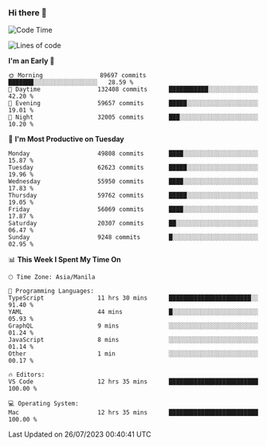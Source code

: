 ### Hi there 👋

<!--START_SECTION:waka-->
![Code Time](http://img.shields.io/badge/Code%20Time-4%2C175%20hrs%205%20mins-blue)

![Lines of code](https://img.shields.io/badge/From%20Hello%20World%20I%27ve%20Written-114.4%20million%20lines%20of%20code-blue)

**I'm an Early 🐤** 

```text
🌞 Morning                89697 commits       ███████░░░░░░░░░░░░░░░░░░   28.59 % 
🌆 Daytime                132408 commits      ███████████░░░░░░░░░░░░░░   42.20 % 
🌃 Evening                59657 commits       █████░░░░░░░░░░░░░░░░░░░░   19.01 % 
🌙 Night                  32005 commits       ███░░░░░░░░░░░░░░░░░░░░░░   10.20 % 
```
📅 **I'm Most Productive on Tuesday** 

```text
Monday                   49808 commits       ████░░░░░░░░░░░░░░░░░░░░░   15.87 % 
Tuesday                  62623 commits       █████░░░░░░░░░░░░░░░░░░░░   19.96 % 
Wednesday                55950 commits       ████░░░░░░░░░░░░░░░░░░░░░   17.83 % 
Thursday                 59762 commits       █████░░░░░░░░░░░░░░░░░░░░   19.05 % 
Friday                   56069 commits       ████░░░░░░░░░░░░░░░░░░░░░   17.87 % 
Saturday                 20307 commits       ██░░░░░░░░░░░░░░░░░░░░░░░   06.47 % 
Sunday                   9248 commits        █░░░░░░░░░░░░░░░░░░░░░░░░   02.95 % 
```


📊 **This Week I Spent My Time On** 

```text
🕑︎ Time Zone: Asia/Manila

💬 Programming Languages: 
TypeScript               11 hrs 30 mins      ███████████████████████░░   91.40 % 
YAML                     44 mins             █░░░░░░░░░░░░░░░░░░░░░░░░   05.93 % 
GraphQL                  9 mins              ░░░░░░░░░░░░░░░░░░░░░░░░░   01.24 % 
JavaScript               8 mins              ░░░░░░░░░░░░░░░░░░░░░░░░░   01.14 % 
Other                    1 min               ░░░░░░░░░░░░░░░░░░░░░░░░░   00.17 % 

🔥 Editors: 
VS Code                  12 hrs 35 mins      █████████████████████████   100.00 % 

💻 Operating System: 
Mac                      12 hrs 35 mins      █████████████████████████   100.00 % 
```


 Last Updated on 26/07/2023 00:40:41 UTC
<!--END_SECTION:waka-->


<!--
**rad182/rad182** is a ✨ _special_ ✨ repository because its `README.md` (this file) appears on your GitHub profile.

Here are some ideas to get you started:

- 🔭 I’m currently working on ...
- 🌱 I’m currently learning ...
- 👯 I’m looking to collaborate on ...
- 🤔 I’m looking for help with ...
- 💬 Ask me about ...
- 📫 How to reach me: ...
- 😄 Pronouns: ...
- ⚡ Fun fact: ...
-->
